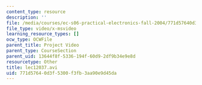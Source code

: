```yaml
---
content_type: resource
description: ''
file: /media/courses/ec-s06-practical-electronics-fall-2004/771d57640d3f5300f3fb3aa90e9d45da_lec12037.avi
file_type: video/x-msvideo
learning_resource_types: []
ocw_type: OCWFile
parent_title: Project Video
parent_type: CourseSection
parent_uid: 13644f8f-5336-194f-60d9-2df9b34e9e8d
resourcetype: Other
title: lec12037.avi
uid: 771d5764-0d3f-5300-f3fb-3aa90e9d45da
---
```

